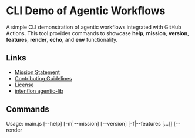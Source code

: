 # CLI Demo of Agentic Workflows

A simple CLI demonstration of agentic workflows integrated with GitHub Actions. This tool provides commands to showcase **help**, **mission**, **version**, **features**, **render**, **echo**, and **env** functionality.

## Links

- [Mission Statement](../../MISSION.md)
- [Contributing Guidelines](../../CONTRIBUTING.md)
- [License](../../LICENSE.md)
- [intentïon agentic-lib](https://github.com/xn-intenton-z2a/agentic-lib)

## Commands

Usage: main.js [--help] [-m|--mission] [--version] [-f|--features [<tag>...]] [--render <template> <data>] [--env <VAR_NAME>] [echo <message>...]

Commands:
  --help                      Display usage instructions
  -m, --mission               Print mission statement
  --version                   Print version
  -f, --features [<tag>...]   List available features, optionally filtered by mission tags
  --render <template> <data>  Render EJS template with data (JSON or YAML)
  -e, --env <VAR_NAME>        Print a specific environment variable
  -e, --env                   Print all loaded environment variables as JSON
  echo <message>              Echo message

## Usage Examples

```bash
npm run start -- --help
# Displays help text

npm run start -- --mission
# Prints the mission statement

npm run start -- --version
# Prints the current version

npm run start -- --features
# Prints the mission statement then lists available features as JSON

npm run start -- --render path/to/template.ejs path/to/data.json
# Renders EJS template with JSON data and prints the result

npm run start -- --render path/to/template.ejs path/to/data.yaml
# Renders EJS template with YAML data and prints the result

npm run start -- echo Hello World
# Prints "Hello World"

npm run start -- --env VAR_NAME
# Prints the value of VAR_NAME loaded from .env

npm run start -- --env
# Prints all loaded environment variables as JSON

npm run start -- --features cli
# Only show features tagged with 'cli'
```